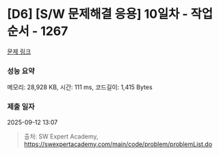 # [D6] [S/W 문제해결 응용] 10일차 - 작업순서 - 1267 

[문제 링크](https://swexpertacademy.com/main/code/problem/problemDetail.do?contestProbId=AV18TrIqIwUCFAZN) 

### 성능 요약

메모리: 28,928 KB, 시간: 111 ms, 코드길이: 1,415 Bytes

### 제출 일자

2025-09-12 13:07



> 출처: SW Expert Academy, https://swexpertacademy.com/main/code/problem/problemList.do